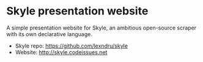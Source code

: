 # Skyle presentation website

A simple presentation website for Skyle, an ambitious open-source scraper with its own declarative language.
- Skyle repo: https://github.com/lexndru/skyle
- Website: http://skyle.codeissues.net
